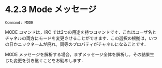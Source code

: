 # 4.2.3 Mode メッセージ

```
Command: MODE
```

MODE コマンドは，IRC では2つの用途を持つコマンドです．これはユーザ名とチャネルの両方にモードを変更させることができます．この選択の根拠は，いつの日かニックネームが廃れ，同等のプロパティがチャネルになることです．

MODE メッセージを解析する場合，まずメッセージ全体を解析し，その結果生じた変更を引き継ぐことをお勧めします．
